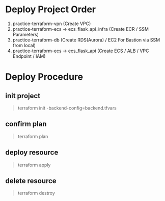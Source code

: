 # Deploy Project Order

1. practice-terraform-vpn (Create VPC)
2. practice-terraform-ecs -> ecs_flask_api_infra (Create ECR / SSM Parameters)
3. practice-terraform-db (Create RDS(Aurora) / EC2 For Bastion via SSM from local)
4. practice-terraform-ecs -> ecs_flask_api (Create ECS / ALB / VPC Endpoint / IAM)

# Deploy Procedure

## init project
> terraform init -backend-config=backend.tfvars

## confirm plan
> terraform plan

## deploy resource
> terraform apply

## delete resource
> terraform destroy